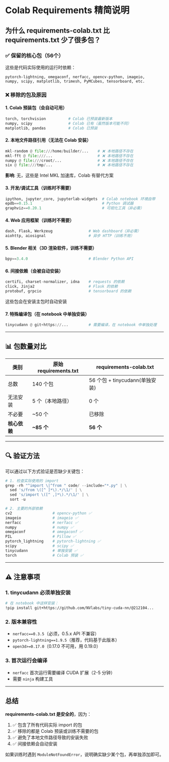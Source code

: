 # Colab Requirements 精简说明

## 为什么 requirements-colab.txt 比 requirements.txt 少了很多包？

### ✅ 保留的核心包（56个）
这些是代码实际使用的运行时依赖：

```
pytorch-lightning, omegaconf, nerfacc, opencv-python, imageio,
numpy, scipy, matplotlib, trimesh, PyMCubes, tensorboard, etc.
```

### ❌ 移除的包及原因

#### 1. **Colab 预装包**（会自动可用）
```python
torch, torchvision          # Colab 已预装最新版本
numpy, scipy                # Colab 已有（虽然版本可能不同）
matplotlib, pandas          # Colab 已预装
```

#### 2. **本地文件路径引用**（无法在 Colab 安装）
```python
mkl-random @ file:///home/builder/...    # ❌ 本地路径不存在
mkl-fft @ file:///...                    # ❌ 本地路径不存在
numpy @ file:///croot/...                # ❌ 本地路径不存在
six @ file:///tmp/...                    # ❌ 本地路径不存在
```
**影响**: 无，这些是 Intel MKL 加速库，Colab 有替代方案

#### 3. **开发/调试工具**（训练时不需要）
```python
ipython, jupyter_core, jupyterlab-widgets  # Colab notebook 环境自带
epdb==0.15.1                               # Python 调试器
graphviz==0.20.1                           # 可视化工具（非必需）
```

#### 4. **Web 应用框架**（训练时不需要）
```python
dash, Flask, Werkzeug                # Web dashboard（非必需）
aiohttp, aiosignal                   # 异步 HTTP（训练不用）
```

#### 5. **Blender 相关**（3D 渲染软件，训练不需要）
```python
bpy==3.4.0                           # Blender Python API
```

#### 6. **间接依赖**（会被自动安装）
```python
certifi, charset-normalizer, idna    # requests 的依赖
click, Jinja2                        # Flask 的依赖
protobuf, grpcio                     # tensorboard 的依赖
```
这些包会在安装主包时自动安装

#### 7. **特殊编译包**（在 notebook 中单独安装）
```python
tinycudann @ git+https://...         # 需要编译，在 notebook 中单独处理
```

---

## 📊 包数量对比

| 类别 | 原始 requirements.txt | requirements-colab.txt |
|------|---------------------|----------------------|
| 总数 | 140 个包 | 56 个包 + tinycudann(单独安装) |
| 无法安装 | 5 个（本地路径） | 0 个 |
| 不必要 | ~50 个 | 已移除 |
| **核心依赖** | **~85 个** | **56 个** |

---

## 🔍 验证方法

可以通过以下方式验证是否缺少关键包：

```python
# 1. 检查实际使用的 import
grep -rh "^import \|^from " code/ --include="*.py" | \
  sed 's/from \([^ ]*\).*/\1/' | \
  sed 's/import \([^ ,]*\).*/\1/' | \
  sort -u

# 2. 主要的外部依赖
cv2                  # opencv-python ✅
imageio              # imageio ✅
nerfacc              # nerfacc ✅
numpy                # numpy ✅
omegaconf            # omegaconf ✅
PIL                  # Pillow ✅
pytorch_lightning    # pytorch-lightning ✅
scipy                # scipy ✅
tinycudann           # 单独安装 ✅
torch                # Colab 预装 ✅
```

---

## ⚠️ 注意事项

### 1. tinycudann 必须单独安装
```bash
# 在 notebook 中这样安装：
!pip install git+https://github.com/NVlabs/tiny-cuda-nn/@212104...
```

### 2. 版本兼容性
- `nerfacc==0.3.5`（必须，0.5.x API 不兼容）
- `pytorch-lightning==1.9.5`（推荐，代码基于此版本）
- `open3d>=0.17.0`（0.17.0 不可用，用 0.19.0）

### 3. 首次运行会编译
- `nerfacc` 首次运行需要编译 CUDA 扩展（2-5 分钟）
- 需要 `ninja` 构建工具

---

## 总结

**requirements-colab.txt 是安全的**，因为：

1. ✅ 包含了所有代码实际 import 的包
2. ✅ 移除的都是 Colab 预装或训练不需要的包
3. ✅ 避免了本地文件路径导致的安装失败
4. ✅ 间接依赖会自动安装

如果训练时遇到 `ModuleNotFoundError`，说明确实缺少某个包，再单独添加即可。
